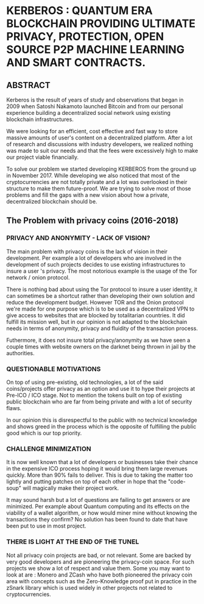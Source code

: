 # KERBEROS : QUANTUM ERA BLOCKCHAIN PROVIDING ULTIMATE PRIVACY, PROTECTION, OPEN SOURCE P2P MACHINE LEARNING AND SMART CONTRACTS.


## ABSTRACT


Kerberos is the result of years of study and observations that began in 2009 when Satoshi Nakamoto launched Bitcoin and from our personal experience building a decentralized social network using existing blockchain infrastructures. 

We were looking for an efficient, cost effective and fast way to store massive amounts of user's content on a decentralized platform. After a lot of research and discussions with industry developers, we realized nothing was made to suit our needs and that the fees were excessively high to make our project viable financially. 

To solve our problem we started developing KERBEROS from the ground up in November 2017. While developing we also noticed that most of the cryptocurrencies are not totally private and a lot was overlooked in their structure to make them future-proof. We are trying to solve most of those problems and fill the gaps with a new vision about how a private, decentralized blockchain should be. 


## The Problem with privacy coins (2016-2018)

### PRIVACY AND ANONYMITY - LACK OF VISION?

The main problem with privacy coins is the lack of vision in their development. Per example a lot of developers who are involved in the development of such projects decides to use existing infrastructures to insure a user 's privacy. The most notorious example is the usage of the Tor network / onion protocol. 

There is nothing bad about using the Tor protocol to insure a user identity, it can sometimes be a shortcut rather than developing their own solution and reduce the development budget. However TOR and the Onion protocol we're made for one purpose which is to be used as a decentralized VPN to give access to websites that are blocked by totalitarian countries. It did fulfill its mission well, but in our opinion is not adapted to the blockchain needs in terms of anonymity, privacy and fluidity of the transaction process.

Futhermore, it does not insure total privacy/anonymity as we have seen a couple times with website owners on the darknet being thrown in jail by the authorities.



### QUESTIONABLE MOTIVATIONS

On top of using pre-existing, old technologies, a lot of the said coins/projects offer privacy as an option and use it to hype their projects at Pre-ICO / ICO stage. Not to mention the tokens built on top of existing public blockchain who are far from being private and with a lot of security flaws. 

In our opinion this is disrespectful to the public with no technical knowledge and shows greed in the process which is the opposite of fulfilling the public good which is our top priority. 


### CHALLENGE MINIMIZATION

It is now well known that a lot of developers or businesses take their chance in the expensive ICO process hoping it would bring them large revenues quickly. More than 90% fails to deliver. This is due to taking the matter too lightly and putting patches on top of each other in hope that the "code-soup" will magically make their  project work. 

It may sound harsh but a lot of questions are failing to get answers or are minimized. Per example about Quantum computing and its effects on the viability of a wallet algorithm, or how would miner mine without knowing the transactions they confirm? No solution has been found to date that have been put to use in most project. 


### THERE IS LIGHT AT THE END OF THE TUNEL

Not all privacy coin projects are bad, or not relevant. Some are backed by very good developers and are pioneering the privacy-coin space. For such projects we show a lot of respect and value them. Some you may want to look at are : Monero and ZCash who have both pioneered the privacy coin area with concepts such as the Zero-Knowledge proof put in practice in the zSnark library which is used widely in other projects not related to cryptocurrencies.

